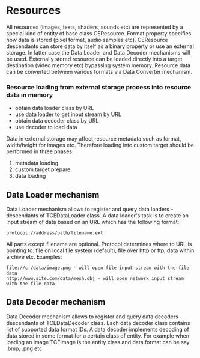 # Resources
All resources (images, texts, shaders, sounds etc) are represented by a special kind of entity of base class CEResource.
Format property specifies how data is stored (pixel format, audio samples etc).
CEResource descendants can store data by itself as a binary property or use an external storage.
In latter case the Data Loader and Data Decoder mechanisms will be used.
Externally stored resource can be loaded directly into a target destination (video memory etc) bypassing system memory.
Resource data can be converted between various formats via Data Converter mechanism.

### Resource loading from external storage process into resource data in memory
- obtain data loader class by URL
- use data loader to get input stream by URL
- obtain data decoder class by URL
- use decoder to load data

Data in external storage may affect resource metadata such as format, width/height for images etc.
Therefore loading into custom target should be performed in three phases:

1. metadata loading 
2. custom target prepare
3. data loading

## Data Loader mechanism
Data Loader mechanism allows to register and query data loaders - descendants of TCEDataLoader class.
A data loader's task is to create an input stream of data based on an URL which has the following format:

	protocol://address/path/filename.ext

All parts except filename are optional.
Protocol determines where to URL is pointing to: file on local file system (default), file over http or ftp, data within archive etc.
Examples:

	file://c:/data/image.png - will open file input stream with the file data
	http://www.site.com/data/mesh.obj - will open network input stream with the file data

## Data Decoder mechanism
Data Decoder mechanism allows to register and query data decoders - descendants of TCEDataDecoder  class.
Each data decoder class contains list of supported data format IDs.
A data decoder implements decoding of data stored in some format for a certain class of entity.
For example when loading an image TCEImage is the entity class and data format can be say .bmp, .png etc.
